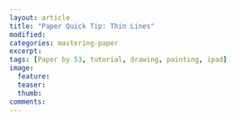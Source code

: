 ```yaml
---
layout: article
title: "Paper Quick Tip: Thin Lines"
modified:
categories: mastering-paper
excerpt:
tags: [Paper by 53, tutorial, drawing, painting, ipad]
image:
  feature:
  teaser:
  thumb:
comments:
---
```

